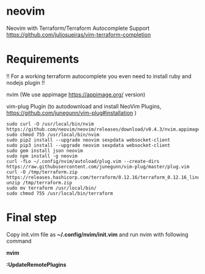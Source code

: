 # neovim

Neovim with Terraform/Terraform Autocomplete Support
https://github.com/juliosueiras/vim-terraform-completion

# Requirements 

!! For a working terraform autocomplete you even need to install  ruby and nodejs plugin !!

nvim (We use appimage https://appimage.org/ version)

vim-plug Plugin (to autodownload and install NeoVim Plugins, https://github.com/junegunn/vim-plug#installation )


```
sudo curl -O /usr/local/bin/nvim https://github.com/neovim/neovim/releases/download/v0.4.3/nvim.appimage
sudo chmod 755 /usr/local/bin/nvim
sudo pip2 install --upgrade neovim sexpdata websocket-client
sudo pip3 install --upgrade neovim sexpdata websocket-client
sudo gem install json neovim
sudo npm install -g neovim
curl -fLo ~/.config/nvim/autoload/plug.vim --create-dirs https://raw.githubusercontent.com/junegunn/vim-plug/master/plug.vim
curl -O /tmp/terraform.zip https://releases.hashicorp.com/terraform/0.12.16/terraform_0.12.16_linux_amd64.zip
unzip /tmp/terraform.zip
sudo mv terraform /usr/local/bin/
sudo chmod 755 /usr/local/bin/terraform

```

# Final step
Copy init.vim file as  **~/.config/nvim/init.vim** and run nvim with following command

**nvim**

**:UpdateRemotePlugins**







